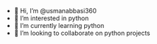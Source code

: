 - 👋 Hi, I’m @usmanabbasi360
- 👀 I’m interested in python
- 🌱 I’m currently learning python 
- 💞️ I’m looking to collaborate on python projects
